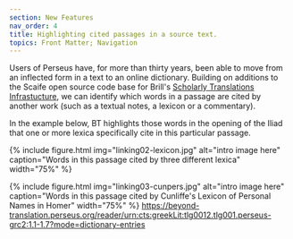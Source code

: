 ```yaml
---
section: New Features
nav_order: 4
title: Highlighting cited passages in a source text.
topics: Front Matter; Navigation
---
```


Users of Perseus have, for more than thirty years, been able to move from an inflected form in a text to an online dictionary. Building on additions to the Scaife open source code base for Brill's [Scholarly Translations Infrastucture](https://scholarlyeditions.brill.com/), we can identify which words in a passage are cited by another work (such as a textual notes, a lexicon or a commentary).

In the example below, BT highlights those words in the opening of the Iliad that one or more lexica specifically cite in this particular passage.


{% include figure.html img="linking02-lexicon.jpg" alt="intro image here" caption="Words in this passage cited by three different lexica" width="75%" %}

{% include figure.html img="linking03-cunpers.jpg" alt="intro image here" caption="Words in this passage cited by Cunliffe's Lexicon of Personal Names in Homer" width="75%" %}
https://beyond-translation.perseus.org/reader/urn:cts:greekLit:tlg0012.tlg001.perseus-grc2:1.1-1.7?mode=dictionary-entries
